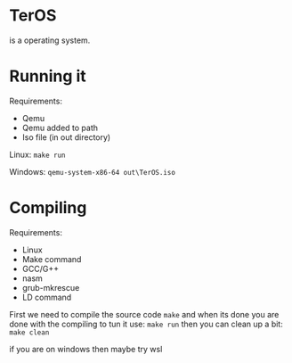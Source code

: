 # TerOS

is a operating system.

# Running it

Requirements:
- Qemu
- Qemu added to path
- Iso file (in out directory)

Linux:
    ```make run```

Windows:
    ```qemu-system-x86-64 out\TerOS.iso```

# Compiling

Requirements:

- Linux
- Make command
- GCC/G++
- nasm
- grub-mkrescue
- LD command

First we need to compile the source code
    ```make```
and when its done you are done with the compiling to tun it use:
    ```make run```
then you can clean up a bit:
    ```make clean```

if you are on windows then maybe try wsl
